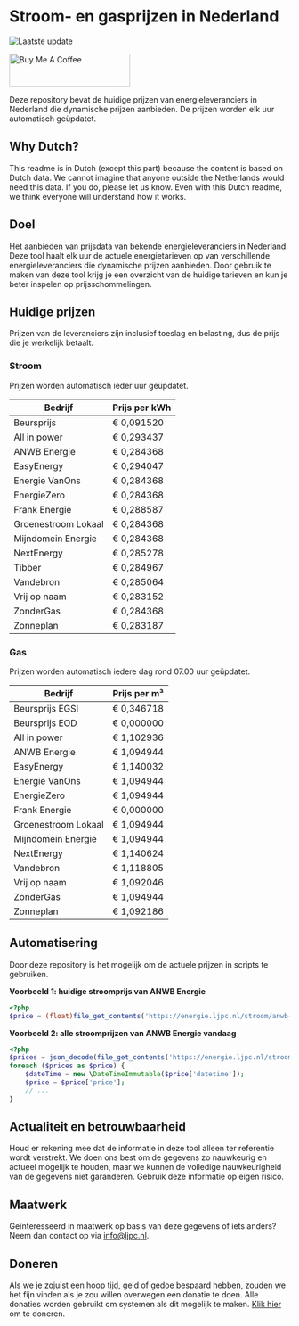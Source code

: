 # Stroom- en gasprijzen in Nederland

![Laatste update](https://img.shields.io/badge/laatste%20update-2023--08--17%2016%3A00%20CET-brightgreen)

<a href="https://www.buymeacoffee.com/Lars-" target="_blank"><img src="https://cdn.buymeacoffee.com/buttons/v2/default-orange.png" alt="Buy Me A Coffee" height="60" style="height: 60px !important;width: 217px !important;" ></a>

Deze repository bevat de huidige prijzen van energieleveranciers in Nederland die dynamische prijzen aanbieden. De prijzen worden elk uur automatisch geüpdatet.

## Why Dutch?

This readme is in Dutch (except this part) because the content is based on Dutch data. We cannot imagine that anyone outside the Netherlands would need this data. If you do, please let us know. Even with this Dutch readme, we think
everyone will understand how it works.

## Doel

Het aanbieden van prijsdata van bekende energieleveranciers in Nederland. Deze tool haalt elk uur de actuele energietarieven op van verschillende energieleveranciers die dynamische prijzen aanbieden. Door gebruik te maken van deze tool
krijg je een overzicht van de huidige tarieven en kun je beter inspelen op prijsschommelingen.

## Huidige prijzen

Prijzen van de leveranciers zijn inclusief toeslag en belasting, dus de prijs die je werkelijk betaalt.

### Stroom

Prijzen worden automatisch ieder uur geüpdatet.

 Bedrijf | Prijs per kWh 
---------|---------------
Beursprijs | € 0,091520
All in power | € 0,293437
ANWB Energie | € 0,284368
EasyEnergy | € 0,294047
Energie VanOns | € 0,284368
EnergieZero | € 0,284368
Frank Energie | € 0,288587
Groenestroom Lokaal | € 0,284368
Mijndomein Energie | € 0,284368
NextEnergy | € 0,285278
Tibber | € 0,284967
Vandebron | € 0,285064
Vrij op naam | € 0,283152
ZonderGas | € 0,284368
Zonneplan | € 0,283187


### Gas

Prijzen worden automatisch iedere dag rond 07.00 uur geüpdatet.

 Bedrijf | Prijs per m³ 
---------|--------------
Beursprijs EGSI | € 0,346718
Beursprijs EOD | € 0,000000
All in power | € 1,102936
ANWB Energie | € 1,094944
EasyEnergy | € 1,140032
Energie VanOns | € 1,094944
EnergieZero | € 1,094944
Frank Energie | € 0,000000
Groenestroom Lokaal | € 1,094944
Mijndomein Energie | € 1,094944
NextEnergy | € 1,140624
Vandebron | € 1,118805
Vrij op naam | € 1,092046
ZonderGas | € 1,094944
Zonneplan | € 1,092186


## Automatisering

Door deze repository is het mogelijk om de actuele prijzen in scripts te gebruiken.

**Voorbeeld 1: huidige stroomprijs van ANWB Energie**

```php
<?php
$price = (float)file_get_contents('https://energie.ljpc.nl/stroom/anwb-energie-nu.txt');

```

**Voorbeeld 2: alle stroomprijzen van ANWB Energie vandaag**

```php
<?php
$prices = json_decode(file_get_contents('https://energie.ljpc.nl/stroom/all-in-power-vandaag.json'),true);
foreach ($prices as $price) {
    $dateTime = new \DateTimeImmutable($price['datetime']);
    $price = $price['price'];
    // ...
}
```

## Actualiteit en betrouwbaarheid

Houd er rekening mee dat de informatie in deze tool alleen ter referentie wordt verstrekt. We doen ons best om de gegevens zo nauwkeurig en actueel mogelijk te houden, maar we kunnen de volledige nauwkeurigheid van de gegevens niet
garanderen. Gebruik deze informatie op eigen risico.

## Maatwerk

Geïnteresseerd in maatwerk op basis van deze gegevens of iets anders? Neem dan contact op
via [info@ljpc.nl](mailto:info@ljpc.nl?subject=Energie%20prijzen).

## Doneren

Als we je zojuist een hoop tijd, geld of gedoe bespaard hebben, zouden we het fijn vinden als je zou willen overwegen een
donatie te doen. Alle donaties worden gebruikt om systemen als dit mogelijk te
maken. [Klik hier](https://www.buymeacoffee.com/Lars-) om te doneren.
